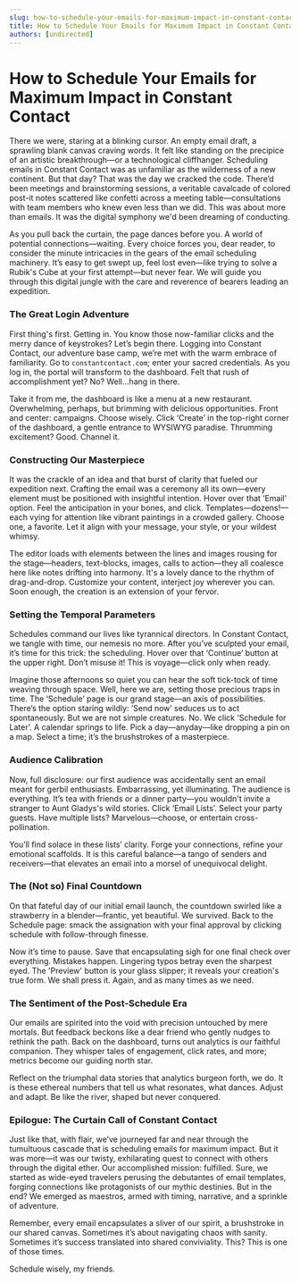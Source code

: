 ```yaml
---
slug: how-to-schedule-your-emails-for-maximum-impact-in-constant-contact
title: How to Schedule Your Emails for Maximum Impact in Constant Contact
authors: [undirected]
---
```



# How to Schedule Your Emails for Maximum Impact in Constant Contact

There we were, staring at a blinking cursor. An empty email draft, a sprawling blank canvas craving words. It felt like standing on the precipice of an artistic breakthrough—or a technological cliffhanger. Scheduling emails in Constant Contact was as unfamiliar as the wilderness of a new continent. But that day? That was the day we cracked the code. There’d been meetings and brainstorming sessions, a veritable cavalcade of colored post-it notes scattered like confetti across a meeting table—consultations with team members who knew even less than we did. This was about more than emails. It was the digital symphony we'd been dreaming of conducting.

As you pull back the curtain, the page dances before you. A world of potential connections—waiting. Every choice forces you, dear reader, to consider the minute intricacies in the gears of the email scheduling machinery. It’s easy to get swept up, feel lost even—like trying to solve a Rubik's Cube at your first attempt—but never fear. We will guide you through this digital jungle with the care and reverence of bearers leading an expedition.

### The Great Login Adventure

First thing's first. Getting in. You know those now-familiar clicks and the merry dance of keystrokes? Let’s begin there. Logging into Constant Contact, our adventure base camp, we’re met with the warm embrace of familiarity. Go to `constantcontact.com`; enter your sacred credentials. As you log in, the portal will transform to the dashboard. Felt that rush of accomplishment yet? No? Well...hang in there.

Take it from me, the dashboard is like a menu at a new restaurant. Overwhelming, perhaps, but brimming with delicious opportunities. Front and center: campaigns. Choose wisely. Click ‘Create’ in the top-right corner of the dashboard, a gentle entrance to WYSIWYG paradise. Thrumming excitement? Good. Channel it.

### Constructing Our Masterpiece 

It was the crackle of an idea and that burst of clarity that fueled our expedition next. Crafting the email was a ceremony all its own—every element must be positioned with insightful intention. Hover over that ‘Email’ option. Feel the anticipation in your bones, and click. Templates—dozens!—each vying for attention like vibrant paintings in a crowded gallery. Choose one, a favorite. Let it align with your message, your style, or your wildest whimsy.

The editor loads with elements between the lines and images rousing for the stage—headers, text-blocks, images, calls to action—they all coalesce here like notes drifting into harmony. It's a lovely dance to the rhythm of drag-and-drop. Customize your content, interject joy wherever you can. Soon enough, the creation is an extension of your fervor.

### Setting the Temporal Parameters

Schedules command our lives like tyrannical directors. In Constant Contact, we tangle with time, our nemesis no more. After you’ve sculpted your email, it’s time for this trick: the scheduling. Hover over that ‘Continue’ button at the upper right. Don’t misuse it! This is voyage—click only when ready.

Imagine those afternoons so quiet you can hear the soft tick-tock of time weaving through space. Well, here we are, setting those precious traps in time. The ‘Schedule’ page is our grand stage—an axis of possibilities. There’s the option staring wildly: ‘Send now’ seduces us to act spontaneously. But we are not simple creatures. No. We click ‘Schedule for Later’. A calendar springs to life. Pick a day—anyday—like dropping a pin on a map. Select a time; it’s the brushstrokes of a masterpiece.

### Audience Calibration

Now, full disclosure: our first audience was accidentally sent an email meant for gerbil enthusiasts. Embarrassing, yet illuminating. The audience is everything. It’s tea with friends or a dinner party—you wouldn't invite a stranger to Aunt Gladys's wild stories. Click ‘Email Lists’. Select your party guests. Have multiple lists? Marvelous—choose, or entertain cross-pollination.

You’ll find solace in these lists’ clarity. Forge your connections, refine your emotional scaffolds. It is this careful balance—a tango of senders and receivers—that elevates an email into a morsel of unequivocal delight.

### The (Not so) Final Countdown

On that fateful day of our initial email launch, the countdown swirled like a strawberry in a blender—frantic, yet beautiful. We survived. Back to the Schedule page: smack the assignation with your final approval by clicking schedule with follow-through finesse.

Now it’s time to pause. Save that encapsulating sigh for one final check over everything. Mistakes happen. Lingering typos betray even the sharpest eyed. The 'Preview' button is your glass slipper; it reveals your creation's true form. We shall press it. Again, and as many times as we need.

### The Sentiment of the Post-Schedule Era

Our emails are spirited into the void with precision untouched by mere mortals. But feedback beckons like a dear friend who gently nudges to rethink the path. Back on the dashboard, turns out analytics is our faithful companion. They whisper tales of engagement, click rates, and more; metrics become our guiding north star.

Reflect on the triumphal data stories that analytics burgeon forth, we do. It is these ethereal numbers that tell us what resonates, what dances. Adjust and adapt. Be like the river, shaped but never conquered.

### Epilogue: The Curtain Call of Constant Contact

Just like that, with flair, we’ve journeyed far and near through the tumultuous cascade that is scheduling emails for maximum impact. But it was more—it was our twisty, exhilarating quest to connect with others through the digital ether. Our accomplished mission: fulfilled. Sure, we started as wide-eyed travelers perusing the debutantes of email templates, forging connections like protagonists of our mythic destinies. But in the end? We emerged as maestros, armed with timing, narrative, and a sprinkle of adventure.

Remember, every email encapsulates a sliver of our spirit, a brushstroke in our shared canvas. Sometimes it’s about navigating chaos with sanity. Sometimes it’s success translated into shared conviviality. This? This is one of those times.

Schedule wisely, my friends.